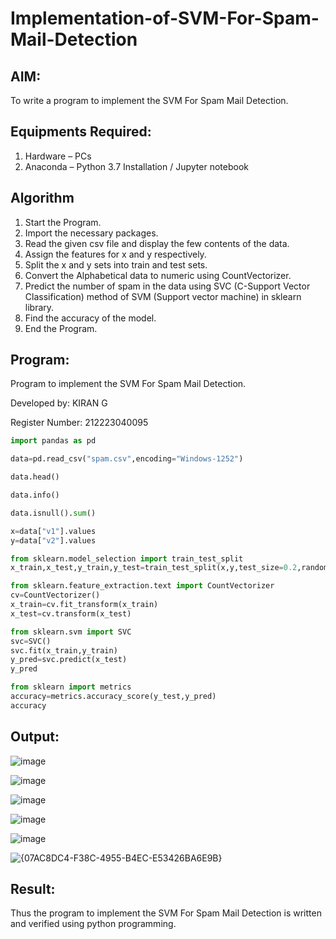 # Implementation-of-SVM-For-Spam-Mail-Detection

## AIM:
To write a program to implement the SVM For Spam Mail Detection.

## Equipments Required:
1. Hardware – PCs
2. Anaconda – Python 3.7 Installation / Jupyter notebook

## Algorithm
1. Start the Program.
2. Import the necessary packages.
3. Read the given csv file and display the few contents of the data.
4. Assign the features for x and y respectively.
5. Split the x and y sets into train and test sets.
6. Convert the Alphabetical data to numeric using CountVectorizer.
7. Predict the number of spam in the data using SVC (C-Support Vector Classification) method of SVM (Support vector machine) in sklearn library.
8. Find the accuracy of the model.
9. End the Program.

## Program:
Program to implement the SVM For Spam Mail Detection.

Developed by: KIRAN G

Register Number: 212223040095
```python
import pandas as pd

data=pd.read_csv("spam.csv",encoding="Windows-1252")

data.head()

data.info()

data.isnull().sum()

x=data["v1"].values
y=data["v2"].values

from sklearn.model_selection import train_test_split
x_train,x_test,y_train,y_test=train_test_split(x,y,test_size=0.2,random_state=0)

from sklearn.feature_extraction.text import CountVectorizer
cv=CountVectorizer()
x_train=cv.fit_transform(x_train)
x_test=cv.transform(x_test)

from sklearn.svm import SVC
svc=SVC()
svc.fit(x_train,y_train)
y_pred=svc.predict(x_test)
y_pred

from sklearn import metrics
accuracy=metrics.accuracy_score(y_test,y_pred)
accuracy
```

## Output:
![image](https://github.com/user-attachments/assets/61ed7aa4-c7e9-4475-a943-fb6c029be76e)

![image](https://github.com/user-attachments/assets/fe243bd5-51cc-407e-9603-f71398d2afab)

![image](https://github.com/user-attachments/assets/819d2e78-d8f4-468b-aa2b-a29b2f76f6ad)

![image](https://github.com/user-attachments/assets/2f91d5d4-16b8-4070-8cc6-e805d36ccc93)

![image](https://github.com/user-attachments/assets/8f0d185b-1f77-4f1b-b810-e0f21f8bf266)

![{07AC8DC4-F38C-4955-B4EC-E53426BA6E9B}](https://github.com/user-attachments/assets/42016d99-b756-44d2-a47d-2fd7aa9995c8)


## Result:
Thus the program to implement the SVM For Spam Mail Detection is written and verified using python programming.
